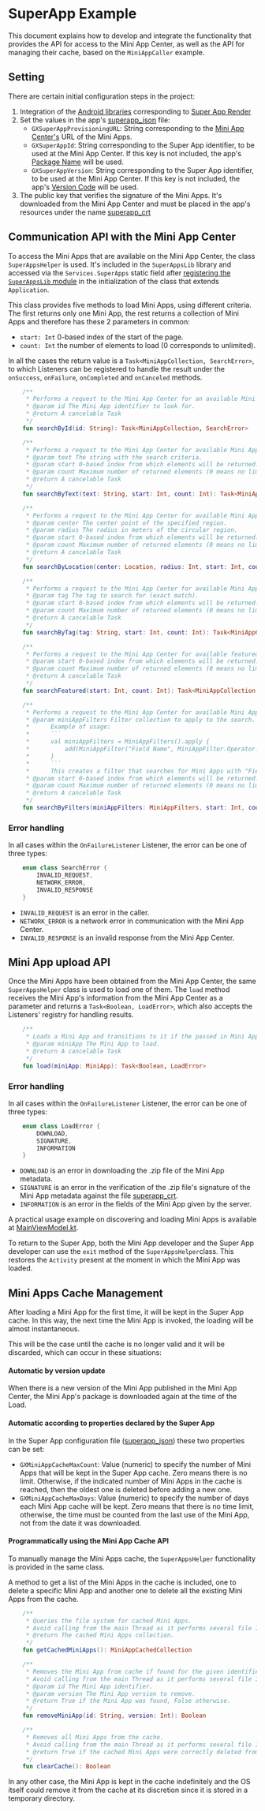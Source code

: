 # SuperApp Example

This document explains how to develop and integrate the functionality that provides the API for access to the Mini App Center, as well as the API for managing their cache, based on the `MiniAppCaller` example.

## Setting

There are certain initial configuration steps in the project:

1. Integration of the [Android libraries](GeneXus%20Libraries/README.md) corresponding to [Super App Render](../SuperAppRender.md)
2. Set the values in the app's [superapp_json](MiniAppCaller/app/src/main/res/raw/superapp_json) file:
	- `GXSuperAppProvisioningURL`: String corresponding to the [Mini App Center's](../docs/Provisioning.md) URL of the Mini Apps.
	- `GXSuperAppId`: String corresponding to the Super App identifier, to be used at the Mini App Center. If this key is not included, the app's [Package Name](https://developer.android.com/reference/android/content/Context#getPackageName()) will be used.  
	- `GXSuperAppVersion`: String corresponding to the Super App identifier, to be used at the Mini App Center. If this key is not included, the app's [Version Code](https://developer.android.com/reference/android/content/pm/PackageInfo#getLongVersionCode()) will be used.
3. The public key that verifies the signature of the Mini Apps. It's downloaded from the Mini App Center and must be placed in the app's resources under the name [superapp_crt](MiniAppCaller/app/src/main/res/raw/superapp_crt) 
   
## Communication API with the Mini App Center

To access the Mini Apps that are available on the Mini App Center, the class `SuperAppsHelper` is used. It's included in the `SuperAppsLib` library and accessed via the `Services.SuperApps` static field after [registering the `SuperAppsLib` module](https://github.com/genexus-colab/gx-super-app-backup/blob/d63a20f0ba839914c915fdd09aa9102946d021c2/Android/MiniAppCaller/app/src/main/java/com/genexus/superapps/bankx/application/BankingApplication.kt#L29) in the initialization of the class that extends `Application`.

This class provides five methods to load Mini Apps, using different criteria. 
The first returns only one Mini App, the rest returns a collection of Mini Apps and therefore has these 2 parameters in common:

- `start: Int` 0-based index of the start of the page.
- `count: Int` the number of elements to load (0 corresponds to unlimited).

In all the cases the return value is a `Task<MiniAppCollection, SearchError>`, to which Listeners can be registered to handle the result under the `onSuccess`, `onFailure`, `onCompleted` and `onCanceled` methods.

```kotlin
    /**
     * Performs a request to the Mini App Center for an available Mini App with the given identifier.
     * @param id The Mini App identifier to look for.
     * @return A cancelable Task
     */
    fun searchById(id: String): Task<MiniAppCollection, SearchError>

    /**
     * Performs a request to the Mini App Center for available Mini Apps given the text.
     * @param text The string with the search criteria.
     * @param start 0-based index from which elements will be returned.
     * @param count Maximum number of returned elements (0 means no limit).
     * @return A cancelable Task
     */
    fun searchByText(text: String, start: Int, count: Int): Task<MiniAppCollection, SearchError>

    /**
     * Performs a request to the Mini App Center for available Mini Apps that are available inside the given circular region.
     * @param center The center point of the specified region.
     * @param radius The radius in meters of the circular region.
     * @param start 0-based index from which elements will be returned.
     * @param count Maximum number of returned elements (0 means no limit).
     * @return A cancelable Task
     */
    fun searchByLocation(center: Location, radius: Int, start: Int, count: Int): Task<MiniAppCollection, SearchError>

    /**
     * Performs a request to the Mini App Center for available Mini Apps given the tag.
     * @param tag The tag to search for (exact match).
     * @param start 0-based index from which elements will be returned.
     * @param count Maximum number of returned elements (0 means no limit).
     * @return A cancelable Task
     */
    fun searchByTag(tag: String, start: Int, count: Int): Task<MiniAppCollection, SearchError>

    /**
     * Performs a request to the Mini App Center for available featured Mini Apps.
     * @param start 0-based index from which elements will be returned.
     * @param count Maximum number of returned elements (0 means no limit).
     * @return A cancelable Task
     */
    fun searchFeatured(start: Int, count: Int): Task<MiniAppCollection, SearchError>

	/**
	 * Performs a request to the Mini App Center for available Mini Apps given the filters.
	 * @param miniAppFilters Filter collection to apply to the search. It can contain multiple criteria.
	 * 		Example of usage:
	 *      ```
	 *      val miniAppFilters = MiniAppFilters().apply {
	 *      	add(MiniAppFilter("Field Name", MiniAppFilter.Operator.Equal, mutableListOf("Test Mini App Name")))
	 *      }
	 *      ```
	 *      This creates a filter that searches for Mini Apps with "Field Name" equals to "Test Mini App Name".
	 * @param start 0-based index from which elements will be returned.
	 * @param count Maximum number of returned elements (0 means no limit).
	 * @return A cancelable Task
	 */
	fun searchByFilters(miniAppFilters: MiniAppFilters, start: Int, count: Int): Task<MiniAppCollection, SearchError>
```

### Error handling

In all cases within the `OnFailureListener` Listener, the error can be one of three types: 

```kotlin
    enum class SearchError {
    	INVALID_REQUEST,
    	NETWORK_ERROR,
    	INVALID_RESPONSE
    }
```
    
- `INVALID_REQUEST` is an error in the caller.
- `NETWORK_ERROR` is a network error in communication with the Mini App Center.
- `INVALID_RESPONSE` is an invalid response from the Mini App Center.

## Mini App upload API

Once the Mini Apps have been obtained from the Mini App Center, the same `SuperAppsHelper` class is used to load one of them. 
The `load` method receives the Mini App's information from the Mini App Center as a parameter and returns a `Task<Boolean, LoadError>`, which also accepts the Listeners' registry for handling results. 

```kotlin
    /**
     * Loads a Mini App and transitions to it if the passed in Mini App is already installed.
     * @param miniApp The Mini App to load.
     * @return A cancelable Task
     */
    fun load(miniApp: MiniApp): Task<Boolean, LoadError>
```

### Error handling

In all cases within the `OnFailureListener` Listener, the error can be one of three types: 

```kotlin
    enum class LoadError {
    	DOWNLOAD,
    	SIGNATURE,
    	INFORMATION
    }
```
    
- `DOWNLOAD` is an error in downloading the .zip file of the Mini App metadata. 
- `SIGNATURE` is an error in the verification of the .zip file's signature of the Mini App metadata against the file [superapp_crt](MiniAppCaller/GenexusTestMiniApps/src/main/res/raw/superapp_crt).
- `INFORMATION` is an error in the fields of the Mini App given by the server.

A practical usage example on discovering and loading Mini Apps is available at [MainViewModel.kt](MiniAppCaller/app/src/main/java/com/genexus/superapps/bankx/viewmodel/main/MainViewModel.kt).

To return to the Super App, both the Mini App developer and the Super App developer can use the `exit` method of the `SuperAppsHelper`class. This restores the `Activity` present at the moment in which the Mini App was loaded. 
    
## Mini Apps Cache Management

After loading a Mini App for the first time, it will be kept in the Super App cache. In this way, the next time the Mini App is invoked, the loading will be almost instantaneous.

This will be the case until the cache is no longer valid and it will be discarded, which can occur in these situations:

#### Automatic by version update

When there is a new version of the Mini App published in the Mini App Center, the Mini App's package is downloaded again at the time of the Load.

#### Automatic according to properties declared by the Super App

In the Super App configuration file ([superapp_json](MiniAppCaller/GenexusTestMiniApps/src/main/res/raw/superapp_json)) these two properties can be set:

   - `GXMiniAppCacheMaxCount`: Value (numeric) to specify the number of Mini Apps that will be kept in the Super App cache. Zero means there is no limit. Otherwise, if the indicated number of Mini Apps in the cache is reached, then the oldest one is deleted before adding a new one.
   - `GXMiniAppCacheMaxDays`: Value (numeric) to specify the number of days each Mini App cache will be kept. Zero means that there is no time limit, otherwise, the time must be counted from the last use of the Mini App, not from the date it was downloaded.

#### Programmatically using the Mini App Cache API

To manually manage the Mini Apps cache, the `SuperAppsHelper` functionality is provided in the same class. 

A method to get a list of the Mini Apps in the cache is included, one to delete a specific Mini App and another one to delete all the existing Mini Apps from the cache. 

```kotlin
    /**
     * Queries the file system for cached Mini Apps.
     * Avoid calling from the main Thread as it performs several file IO operations.
     * @return The cached Mini Apps collection.
     */
    fun getCachedMiniApps(): MiniAppCachedCollection

    /**
     * Removes the Mini App from cache if found for the given identifier and version.
     * Avoid calling from the main Thread as it performs several file IO operations.
     * @param id The Mini App identifier.
     * @param version The Mini App version to remove.
     * @return True if the Mini App was found, False otherwise.
     */
    fun removeMiniApp(id: String, version: Int): Boolean

    /**
     * Removes all Mini Apps from the cache.
     * Avoid calling from the main Thread as it performs several file IO operations.
     * @return True if the cached Mini Apps were correctly deleted from file system, False otherwise.
     */
    fun clearCache(): Boolean
```

In any other case, the Mini App is kept in the cache indefinitely and the OS itself could remove it from the cache at its discretion since it is stored in a temporary directory.
